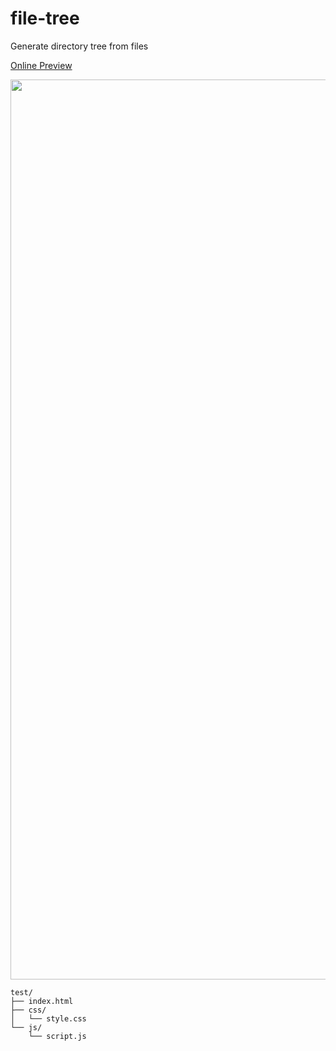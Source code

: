 # file-tree

Generate directory tree from files

[Online Preview](https://zoiii-file-tree.netlify.app/)

<img width="1440" src="https://github.com/user-attachments/assets/b924e4fc-22fc-41d4-a31f-3cfea62779ae" />

```
test/
├── index.html
├── css/
│   └── style.css
└── js/
    └── script.js
```
